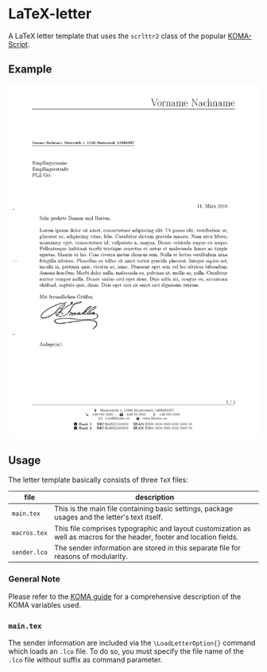 # LaTeX-letter
A LaTeX letter template that uses the `scrlttr2` class of the popular [KOMA-Script](https://www.komascript.de/).

## Example
![LaTeX-letter example](./example/example.png)


## Usage
The letter template basically consists of three `TeX` files:

| file          | description                                                                                                               |
| ----          | -----------                                                                                                               |
| `main.tex`    | This is the main file containing basic settings, package usages and the letter's text itself.                             |
| `macros.tex`  | This file comprises typographic and layout customization as well as macros for the header, footer and location fields.    |
| `sender.lco`  | The sender information are stored in this separate file for reasons of modularity.                                        |

### General Note
Please refer to the [KOMA guide](https://www.ctan.org/pkg/scrlttr2) for a comprehensive description of the KOMA variables used.


### `main.tex`
The sender information are included via the `\LoadLetterOption{}` command which loads an `.lco` file. To do so, you must specify the file name of the `.lco` file without suffix as command parameter.